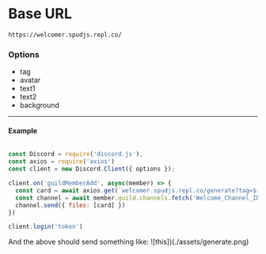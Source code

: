 # Base URL
```
https://welcomer.spudjs.repl.co/
```

### Options
- tag
- avatar
- text1
- text2
- background
---
#### Example
```js

const Discord = require('discord.js'),
const axios = require('axios')
const client = new Discord.Client({ options });

client.on('guildMemberAdd', async(member) => {
  const card = await axios.get(`welcomer.spudjs.repl.co/generate?tag=${member.user.tag}&avatar=${member.user.displayAvatarURL({format: 'png'})}&background=https://i.pinimg.com/originals/90/cd/dc/90cddc7eeddbac6b17b4e25674e9e971.jpg`)
  const channel = await member.guild.channels.fetch('Welcome_Channel_ID')
  channel.send({ files: [card] })
})

client.login('token')
```
And the above should send something like:
![this])(./assets/generate.png)
